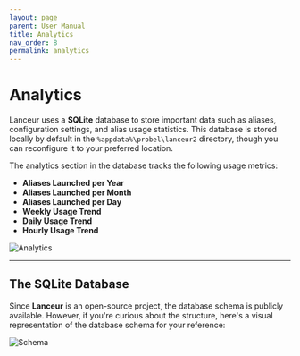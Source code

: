 ```yaml
---
layout: page
parent: User Manual
title: Analytics
nav_order: 8
permalink: analytics
---
```


# Analytics  

Lanceur uses a **SQLite** database to store important data such as aliases, configuration settings, and alias usage statistics. This database is stored locally by default in the `%appdata%\probel\lanceur2` directory, though you can reconfigure it to your preferred location.

The analytics section in the database tracks the following usage metrics:  
- **Aliases Launched per Year**  
- **Aliases Launched per Month**  
- **Aliases Launched per Day**  
- **Weekly Usage Trend**  
- **Daily Usage Trend**  
- **Hourly Usage Trend**  


![Analytics](../../assets/images/usermanual/analytics.png)  

---

## The SQLite Database  

Since **Lanceur** is an open-source project, the database schema is publicly available. However, if you're curious about the structure, here's a visual representation of the database schema for your reference:  

![Schema](../../assets/images/usermanual/sqlite_diagram.png)
